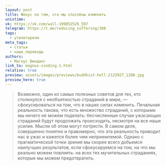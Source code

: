 ```yaml
---
layout: post
title: Фокус на том, что мы способны изменить
unixtime: 
vk: https://vk.com/wall-199052526_597
telegram: https://t.me/reducing_suffering/308
tags:
  - утилитаризм
meta_tags:
  - статьи
  - наши_переводы
authors:
  - Магнус Виндинг
link_to: magnus-vinding-1.html
relative: true
preview: assets/images/previews/buddhist-hell-2123927_1280.jpg
preview_here: true
---
```

>Возможно, один из самых полезных советов для тех, кто столкнулся с необъятностью страданий в мире, — сфокусироваться на том, что в наших силах изменить. Печальная реальность такова, что есть множество страданий, с которыми мы ничего не можем поделать: бесчисленные случаи ужасающих страданий будут продолжать происходить, несмотря на все наши усилия. Мысли об этом могут потрясти. В самом деле, совершенно понятно и правомерно, что эта реальность приводит нас в ужас и кажется более чем неприемлемой. Однако с прагматической точки зрения мы скорее всего добьемся наилучших результатов, если сфокусируемся на том, на что мы реально можем повлиять: на всех тех мучительных страданиях, которые мы _можем_ предотвратить.

